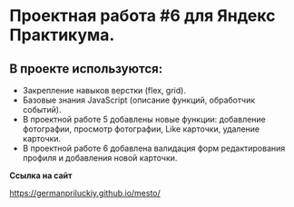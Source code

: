 # Проектная работа #6 для Яндекс Практикума.

## В проекте используются:
* Закрепление навыков верстки (flex, grid).
* Базовые знания JavaScript (описание функций, обработчик событий).
* В проектной работе 5 добавлены новые функции: добавление фотографии, просмотр фотографии, Like карточки, удаление карточки.
* В проектной работе 6 добавлена валидация форм редактирования профиля и добавления новой карточки.

**Ссылка на сайт**

https://germanpriluckiy.github.io/mesto/



